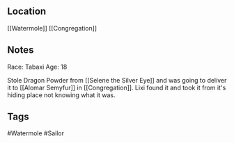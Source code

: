 ## Location
[[Watermole]]
[[Congregation]]
## Notes
Race: Tabaxi
Age: 18

Stole Dragon Powder from [[Selene the Silver Eye]] and was going to deliver it to [[Alomar Semyfur]] in [[Congregation]]. Lixi found it and took it from it's hiding place not knowing what it was.

## Tags
#Watermole #Sailor